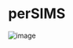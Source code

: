# perSIMS

![image](https://github.com/user-attachments/assets/7316d346-de55-45f1-ae4b-9483f0255f60)
